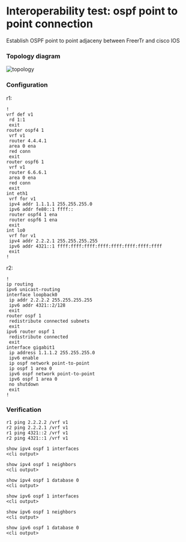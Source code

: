 # Interoperability test: ospf point to point connection

Establish OSPF point to point adjaceny between FreerTr and cisco IOS 

### Topology diagram

![topology](/img/intop1-ospf01.png)

### Configuration

r1:
```
!
vrf def v1
 rd 1:1
 exit
router ospf4 1
 vrf v1
 router 4.4.4.1
 area 0 ena
 red conn
 exit
router ospf6 1
 vrf v1
 router 6.6.6.1
 area 0 ena
 red conn
 exit
int eth1
 vrf for v1
 ipv4 addr 1.1.1.1 255.255.255.0
 ipv6 addr fe80::1 ffff::
 router ospf4 1 ena
 router ospf6 1 ena
 exit
int lo0
 vrf for v1
 ipv4 addr 2.2.2.1 255.255.255.255
 ipv6 addr 4321::1 ffff:ffff:ffff:ffff:ffff:ffff:ffff:ffff
 exit
!
```

r2:
```
!
ip routing
ipv6 unicast-routing
interface loopback0
 ip addr 2.2.2.2 255.255.255.255
 ipv6 addr 4321::2/128
 exit
router ospf 1
 redistribute connected subnets
 exit
ipv6 router ospf 1
 redistribute connected
 exit
interface gigabit1
 ip address 1.1.1.2 255.255.255.0
 ipv6 enable
 ip ospf network point-to-point
 ip ospf 1 area 0
 ipv6 ospf network point-to-point
 ipv6 ospf 1 area 0
 no shutdown
 exit
!
```

### Verification

```
r1 ping 2.2.2.2 /vrf v1
r2 ping 2.2.2.1 /vrf v1
r1 ping 4321::2 /vrf v1
r2 ping 4321::1 /vrf v1

```

```
show ipv4 ospf 1 interfaces
<cli output>

```

```
show ipv4 ospf 1 neighbors
<cli output>

```

```
show ipv4 ospf 1 database 0
<cli output>

```

```
show ipv6 ospf 1 interfaces
<cli output>

```

```
show ipv6 ospf 1 neighbors
<cli output>

```

```
show ipv6 ospf 1 database 0
<cli output>

```
